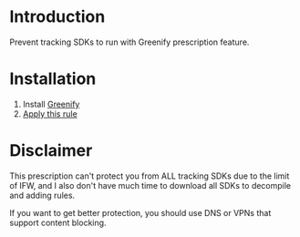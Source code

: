 # Introduction

Prevent tracking SDKs to run with Greenify prescription feature.

# Installation

1. Install [Greenify](https://www.apkmirror.com/apk/oasis-feng/greenify/)
2. [Apply this rule](https://greenify.github.io/Privism/rx-no-analytics)

# Disclaimer

This prescription can't protect you from ALL tracking SDKs due to the limit of IFW, and I also don't have much time to download all SDKs to decompile and adding rules.

If you want to get better protection, you should use DNS or VPNs that support content blocking.

